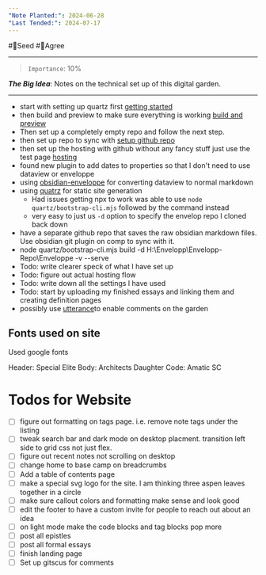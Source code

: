 ```yaml
---
"Note Planted:": 2024-06-28
"Last Tended:": 2024-07-17
---
```

#🌱Seed  #🙂Agree
****
> `Importance`: 10%
 
***The Big Idea***: Notes on the technical set up of this digital garden.

****

- start with setting up quartz first [getting started](https://quartz.jzhao.xyz/)
- then build and preview to make sure everything is working [build and preview](https://quartz.jzhao.xyz/build)
- Then set up a completely empty repo and follow the next step.
- then set up repo to sync with [setup github repo](https://quartz.jzhao.xyz/setting-up-your-GitHub-repository)
- then set up the hosting with github without any fancy stuff just use the test page [hosting](https://quartz.jzhao.xyz/hosting)
- found new plugin to add dates to properties so that I don't need to use dataview or enveloppe
- using [obsidian-enveloppe](https://github.com/Enveloppe/obsidian-enveloppe) for converting dataview to normal markdown
- using [quatrz](https://github.com/jackyzha0/quartz) for static site generation
	- Had issues getting npx to work was able to use `node quartz/bootstrap-cli.mjs` followed by the command instead 
	- very easy to just us `-d` option to specify the envelop repo I cloned back down
- have a separate github repo that saves the raw obsidian markdown files. Use obsidian git plugin on comp to sync with it.
- node quartz/bootstrap-cli.mjs build -d H:\Envelopp\Envelopp-Repo\Enveloppe -v --serve
- Todo: write clearer speck of what I have set up
- Todo: figure out actual hosting flow
- Todo: write down all the settings I have used
- Todo: start by uploading my finished essays and linking them and creating definition pages 
- possibly use [utterance](https://utteranc.es/)to enable comments on the garden 

## Fonts used on site
Used google fonts

Header: Special Elite
Body: Architects Daughter
Code: Amatic SC

# Todos for Website

- [ ] figure out formatting on tags page. i.e. remove note tags under the listing
- [ ] tweak search bar and dark mode on desktop placment. transition left side to grid css not just flex.
- [ ] figure out recent notes not scrolling on desktop
- [ ] change home to base camp on breadcrumbs
- [ ] Add a table of contents page
- [ ] make a special svg logo for the site. I am thinking three aspen leaves together in a circle
- [ ] make sure callout colors and formatting make sense and look good
- [ ] edit the footer to have a custom invite for people to reach out about an idea 
- [ ] on light mode make the code blocks and tag blocks pop more
- [ ] post all epistles 
- [ ] post all formal essays
- [ ] finish landing page
- [ ] Set up gitscus for comments 
